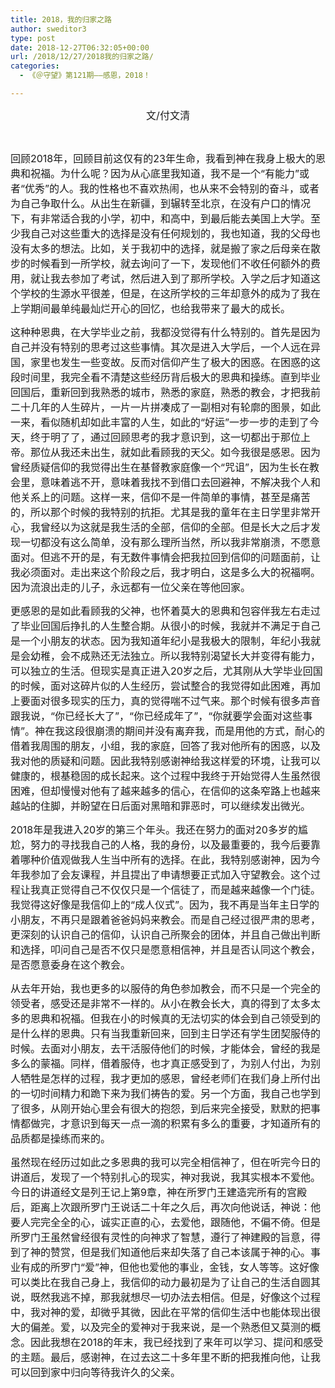 ```yaml
---
title: 2018，我的归家之路
author: sweditor3
type: post
date: 2018-12-27T06:32:05+00:00
url: /2018/12/27/2018我的归家之路/
categories:
  - 《＠守望》第121期——感恩，2018！

---
```

<p style="text-align: center;">
  <span style="font-size: 12pt;">文/付文清</span>
</p>

&nbsp;

<span style="font-size: 12pt;">回顾2018年，回顾目前这仅有的23年生命，我看到神在我身上极大的恩典和祝福。为什么呢？因为从心底里我知道，我不是一个“有能力”或者“优秀”的人。我的性格也不喜欢热闹，也从来不会特别的奋斗，或者为自己争取什么。从出生在新疆，到辗转至北京，在没有户口的情况下，有非常适合我的小学，初中，和高中，到最后能去美国上大学。至少我自己对这些重大的选择是没有任何规划的，我也知道，我的父母也没有太多的想法。比如，关于我初中的选择，就是搬了家之后母亲在散步的时候看到一所学校，就去询问了一下，发现他们不收任何额外的费用，就让我去参加了考试，然后进入到了那所学校。入学之后才知道这个学校的生源水平很差，但是，在这所学校的三年却意外的成为了我在上学期间最单纯最灿烂开心的回忆，也给我带来了最大的成长。</span>

<span style="font-size: 12pt;">这种种恩典，在大学毕业之前，我都没觉得有什么特别的。首先是因为自己并没有特别的思考过这些事情。其次是进入大学后，一个人远在异国，家里也发生一些变故。反而对信仰产生了极大的困惑。在困惑的这段时间里，我完全看不清楚这些经历背后极大的恩典和操练。直到毕业回国后，重新回到我熟悉的城市，熟悉的家庭，熟悉的教会，才把我前二十几年的人生碎片，一片一片拼凑成了一副相对有轮廓的图景，如此一来，看似随机却如此丰富的人生，如此的“好运”一步一步的走到了今天，终于明了了，通过回顾思考的我才意识到，这一切都出于那位上帝。那位从我还未出生，就如此看顾我的天父。如今我很是感恩。因为曾经质疑信仰的我觉得出生在基督教家庭像一个“咒诅”，因为生长在教会里，意味着逃不开，意味着我找不到借口去回避神，不解决我个人和他关系上的问题。这样一来，信仰不是一件简单的事情，甚至是痛苦的，所以那个时候的我特别的抗拒。尤其是我的童年在主日学里非常开心，我曾经以为这就是我生活的全部，信仰的全部。但是长大之后才发现一切都没有这么简单，没有那么理所当然，所以我非常崩溃，不愿意面对。但逃不开的是，有无数件事情会把我拉回到信仰的问题面前，让我必须面对。走出来这个阶段之后，我才明白，这是多么大的祝福啊。因为流浪出走的儿子，永远都有一位父亲在等他回家。</span>

<span style="font-size: 12pt;">更感恩的是如此看顾我的父神，也怀着莫大的恩典和包容伴我左右走过了毕业回国后挣扎的人生整合期。从很小的时候，我就并不满足于自己是一个小朋友的状态。因为我知道年纪小是我极大的限制，年纪小我就是会幼稚，会不成熟还无法独立。所以我特别渴望长大并变得有能力，可以独立的生活。但现实是真正进入20岁之后，尤其刚从大学毕业回国的时候，面对这碎片似的人生经历，尝试整合的我觉得如此困难，再加上要面对很多现实的压力，真的觉得喘不过气来。那个时候有很多声音跟我说，“你已经长大了”，“你已经成年了”，“你就要学会面对这些事情”。神在我这段很崩溃的期间并没有离弃我，而是用他的方式，耐心的借着我周围的朋友，小组，我的家庭，回答了我对他所有的困惑，以及我对他的质疑和问题。因此我特别感谢神给我这样爱的环境，让我可以健康的，根基稳固的成长起来。这个过程中我终于开始觉得人生虽然很困难，但却慢慢对他有了越来越多的信心，在信仰的这条窄路上也越来越站的住脚，并盼望在日后面对黑暗和罪恶时，可以继续发出微光。</span>

<span style="font-size: 12pt;">2018年是我进入20岁的第三个年头。我还在努力的面对20多岁的尴尬，努力的寻找我自己的人格，我的身份，以及最重要的，我今后要靠着哪种价值观做我人生当中所有的选择。在此，我特别感谢神，因为今年我参加了会友课程，并且提出了申请想要正式加入守望教会。这个过程让我真正觉得自己不仅仅只是一个信徒了，而是越来越像一个门徒。我觉得这好像是我信仰上的“成人仪式”。因为，我不再是当年主日学的小朋友，不再只是跟着爸爸妈妈来教会。而是自己经过很严肃的思考，更深刻的认识自己的信仰，认识自己所聚会的团体，并且自己做出判断和选择，叩问自己是否不仅只是愿意相信神，并且是否认同这个教会，是否愿意委身在这个教会。</span>

<span style="font-size: 12pt;">从去年开始，我也更多的以服侍的角色参加教会，而不只是一个完全的领受者，感受还是非常不一样的。从小在教会长大，真的得到了太多太多的恩典和祝福。但我在小的时候真的无法切实的体会到自己领受到的是什么样的恩典。只有当我重新回来，回到主日学还有学生团契服侍的时候。去面对小朋友，去干活服侍他们的时候，才能体会，曾经的我是多么的蒙福。同样，借着服侍，也才真正感受到了，为别人付出，为别人牺牲是怎样的过程，我才更加的感恩，曾经老师们在我们身上所付出的一切时间精力和跪下来为我们祷告的爱。另一个方面，我自己也学到了很多，从刚开始心里会有很大的抱怨，到后来完全接受，默默的把事情都做完，才意识到每天一点一滴的积累有多么的重要，才知道所有的品质都是操练而来的。</span>

<span style="font-size: 12pt;">虽然现在经历过如此之多恩典的我可以完全相信神了，但在听完今日的讲道后，发现了一个特别扎心的现实，神对我说，我其实根本不爱他。今日的讲道经文是列王记上第9章，神在所罗门王建造完所有的宫殿后，距离上次跟所罗门王说话二十年之久后，再次向他说话，神说：他要人完完全全的心，诚实正直的心，去爱他，跟随他，不偏不倚。但是所罗门王虽然曾经很有灵性的向神求了智慧，遵行了神建殿的旨意，得到了神的赞赏，但是我们知道他后来却失落了自己本该属于神的心。事业有成的所罗门“爱”神，但他也爱他的事业，金钱，女人等等。这好像可以类比在我自己身上，我信仰的动力最初是为了让自己的生活自圆其说，既然我逃不掉，那我就想尽一切办法去相信。但是，好像这个过程中，我对神的爱，却微乎其微，因此在平常的信仰生活中也能体现出很大的偏差。爱，以及完全的爱神对于我来说，是一个熟悉但又莫测的概念。因此我想在2018的年末，我已经找到了来年可以学习、提问和感受的主题。最后，感谢神，在过去这二十多年里不断的把我推向他，让我可以回到家中归向等待我许久的父亲。</span>